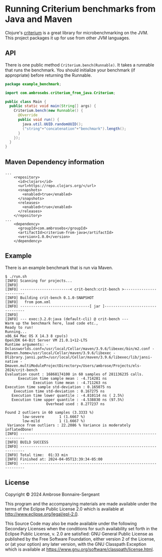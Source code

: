 # Running Criterium benchmarks from Java and Maven

Clojure's [criterium](https://github.com/hugoduncan/criterium/) is a great library for microbenchmarking on the JVM.
This project packages it up for use from other JVM languages.

## API

There is one public method `Criterium.bench(Runnable)`. It takes a runnable that
runs the benchmark. You should initialize your benchmark (if appropriate) before returning the Runnable.

```java
package example_benchmark;

import com.ambrosebs.criterium_from_java.Criterium;

public class Main {
  public static void main(String[] args) {
    Criterium.bench(new Runnable() {
      @Override
      public void run() {
        java.util.UUID.randomUUID();
        ("string"+"concatenation"+"benchmark").length();
      }
    });
  }
}
```

## Maven Dependency information

```
...
    <repository>
      <id>clojars</id>
      <url>https://repo.clojars.org/</url>
      <snapshots>
        <enabled>true</enabled>
      </snapshots>
      <releases>
        <enabled>true</enabled>
      </releases>
    </repository>
...
    <dependency>
      <groupId>com.ambrosebs</groupId>
      <artifactId>criterium-from-java</artifactId>
      <version>1.0.0</version>
    </dependency>
```


## Example

There is an example benchmark that is run via Maven.

```
$ ./run.sh
[INFO] Scanning for projects...
[INFO]
[INFO] -----------------------< crit-bench:crit-bench >------------------------
[INFO] Building crit-bench 0.1.0-SNAPSHOT
[INFO]   from pom.xml
[INFO] --------------------------------[ jar ]---------------------------------
[INFO]
[INFO] --- exec:3.2.0:java (default-cli) @ crit-bench ---
Warm up the benchmark here, load code etc.,
Ready to run!
Running...
x86_64 Mac OS X 14.3 8 cpu(s)
OpenJDK 64-Bit Server VM 21.0.1+12-LTS
Runtime arguments: -Dclassworlds.conf=/usr/local/Cellar/maven/3.9.6/libexec/bin/m2.conf -Dmaven.home=/usr/local/Cellar/maven/3.9.6/libexec -Dlibrary.jansi.path=/usr/local/Cellar/maven/3.9.6/libexec/lib/jansi-native -Dmaven.multiModuleProjectDirectory=/Users/ambrose/Projects/els-2024/crit-bench
Evaluation count : 16868174100 in 60 samples of 281136235 calls.
      Execution time sample mean : -4.714281 ns
             Execution time mean : -4.711263 ns
Execution time sample std-deviation : 0.165075 ns
    Execution time std-deviation : 0.167275 ns
   Execution time lower quantile : -4.810114 ns ( 2.5%)
   Execution time upper quantile : -4.538830 ns (97.5%)
                   Overhead used : 8.277237 ns

Found 2 outliers in 60 samples (3.3333 %)
        low-severe       1 (1.6667 %)
        low-mild         1 (1.6667 %)
 Variance from outliers : 22.2086 % Variance is moderately inflatedDone!
[INFO] ------------------------------------------------------------------------
[INFO] BUILD SUCCESS
[INFO] ------------------------------------------------------------------------
[INFO] Total time:  01:33 min
[INFO] Finished at: 2024-04-05T13:39:34-05:00
[INFO] ------------------------------------------------------------------------
```

## License

Copyright © 2024 Ambrose Bonnaire-Sergeant

This program and the accompanying materials are made available under the
terms of the Eclipse Public License 2.0 which is available at
http://www.eclipse.org/legal/epl-2.0.

This Source Code may also be made available under the following Secondary
Licenses when the conditions for such availability set forth in the Eclipse
Public License, v. 2.0 are satisfied: GNU General Public License as published by
the Free Software Foundation, either version 2 of the License, or (at your
option) any later version, with the GNU Classpath Exception which is available
at https://www.gnu.org/software/classpath/license.html.
